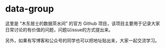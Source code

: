 # data-group

这里是 “木东居士的数据茶水间” 的官方 Github 项目，该项目主要用于记录大家日常讨论的有价值的问题，问题以issue的方式提出来。

另外，如果有写博客和公众号的同学也可以把地址贴出来，大家一起交流学习。
